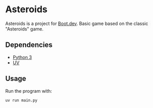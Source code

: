 # Asteroids

Asteroids is a project for [Boot.dev](https://www.boot.dev).
Basic game based on the classic "Asteroids" game.

## Dependencies

- [Python 3](https://www.python.org/downloads/)
- [UV](https://docs.astral.sh/uv/getting-started/installation/)

## Usage

Run the program with:

```bash
uv run main.py
